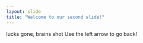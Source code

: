 ```yaml
---
layout: slide
title: "Welcome to our second slide!"
---
```

lucks gone, brains shot
Use the left arrow to go back!
